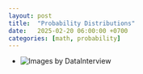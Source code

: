 ```yaml
---
layout: post
title:  "Probability Distributions"
date:   2025-02-20 06:00:00 +0700
categories: [math, probability]
---
```



- ![Images by DataInterview](https://raw.githubusercontent.com/tom-tin/tom-tin.github.io/master/_posts/how_blog/images/distributions.jpg)
